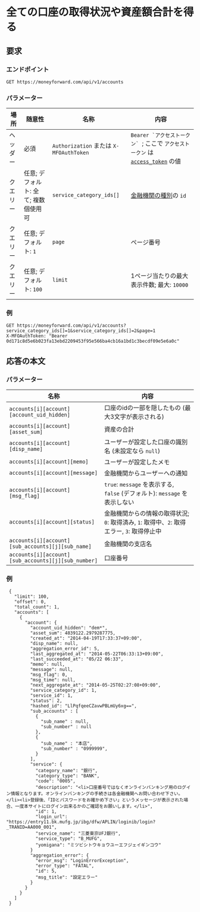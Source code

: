 # 全ての口座の取得状況や資産額合計を得る

## 要求

### エンドポイント

```
GET https://moneyforward.com/api/v1/accounts
```

### パラメーター

| 場所 | 随意性 | 名称 | 内容 |
| ---- | ---- | ---- | --- |
| ヘッダー | 必須 | `Authorization` または `X-MFOAuthToken` | ```Bearer `アクセストークン` ```; ここで `アクセストークン` は [`access_token`](token.md) の値 |
| クエリー | 任意; デフォルト: 全て; 複数個使用可 | `service_category_ids[]` | [金融機関の種別](service_categories_index.md)の `id` |
| クエリー | 任意; デフォルト: `1` | `page` | ページ番号 |
| クエリー | 任意; デフォルト: `100` | `limit` | 1ページ当たりの最大表示件数; 最大: `10000` |

### 例

```
GET https://moneyforward.com/api/v1/accounts?service_category_ids[]=1&service_category_ids[]=2&page=1
X-MFOAuthToken: "Bearer 0d171c8d5e6b023fa13ebd2209453f95e566ba4cb16a1bd1c3becdf09e5e6a0c"
```

## 応答の本文

### パラメーター

| 名称 | 内容 |
| ---- | --- |
| `accounts[i][account][account_uid_hidden]` | 口座のidの一部を隠したもの (最大3文字が表示される) |
| `accounts[i][account][asset_sum]` | 資産の合計 |
| `accounts[i][account][disp_name]` | ユーザーが設定した口座の識別名 (未設定なら `null`) |
| `accounts[i][account][memo]` | ユーザーが設定したメモ |
| `accounts[i][account][message]` | 金融機関からユーザーへの通知 |
| `accounts[i][account][msg_flag]` | `true`: `message` を表示する, `false` (デフォルト): `message` を表示しない |
| `accounts[i][account][status]` | 金融機関からの情報の取得状況; `0`: 取得済み, `1`: 取得中、`2`: 取得エラー, `3`: 取得停止中 |
| `accounts[i][account][sub_accounts][j][sub_name]` | 金融機関の支店名 |
| `accounts[i][account][sub_accounts][j][sub_number]` | 口座番号 |
 
### 例

```
 {
   "limit": 100,
   "offset": 0,
   "total_count": 1,
   "accounts": [
     {
       "account": {
         "account_uid_hidden": "dem*",
         "asset_sum": 4839122.2979287775,
         "created_at": "2014-04-19T17:33:37+09:00",
         "disp_name": null,
         "aggregation_error_id": 5,
         "last_aggregated_at": "2014-05-22T06:33:13+09:00",
         "last_succeeded_at": "05/22 06:33",
         "memo": null,
         "message": null,
         "msg_flag": 0,
         "msg_time": null,
         "next_aggregate_at": "2014-05-25T02:27:08+09:00",
         "service_category_id": 1,
         "service_id": 1,
         "status": 2,
         "hashed_id": "LlPqfqeeCZavwPBLmUy6xg==",
         "sub_accounts" : [
           {
             "sub_name" : null,
             "sub_number" : null
           },
           {
             "sub_name" : "本店",
             "sub_number" : "0999999",
           }
         ],
         "service": {
           "category_name": "銀行",
           "category_type": "BANK",
           "code": "0005",
           "description": "<li>口座番号ではなくオンラインバンキング用のログイン情報となります。オンラインバンキングの手続きは各金融機関へお問い合わせ下さい。</li><li>登録後、「IDとパスワードをお確かめ下さい」というメッセージが表示された場合、一度本サイトにログイン出来るかのご確認をお願いします。</li>",
           "id": 1,
           "login_url": "https://entry11.bk.mufg.jp/ibg/dfw/APLIN/loginib/login?_TRANID=AA000_001",
           "service_name": "三菱東京UFJ銀行",
           "service_type": "B_MUFG",
           "yomigana": "ミツビシトウキョウユーエフジェイギンコウ"
         }
         "aggregation_error": {
           "error_msg": "LoginErrorException",
           "error_type": "FATAL",
           "id": 5,
           "msg_title": "設定エラー"
         }
       }
     }
   ]
 }
```
